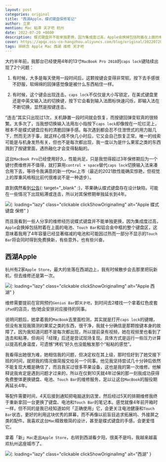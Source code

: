 ```yaml
---
layout: post
categories: original
title: "西湖Apple，蝶式键盘保修笔记"
author: 立泉
mention: Mac 粘滞 天才吧 杭州
date: 2022-07-20 +0800
description: 蝶式键盘并不能单独更换，因为集成度过高，Apple会换掉包括附着在上面的电池、Touch Bar和铝合金中框的整个键盘区，这意味着我用了4年已经提示容量显著缩减的电池和可能因过热而一部分不显示的Touch Bar将会得到免费的换新，有些意外，也有些兴奋。
cover: https://apqx.oss-cn-hangzhou.aliyuncs.com/blog/original/20220720/apple_west_lake_thumb.jpg
tags: 碎碎念 Apple Mac 西湖 维修 天才吧
---
```


大约半年前，我那台已经使用4年的13寸`MacBook Pro 2018`的`caps lock`键陆续出现了2个问题：

1. 有时候，大多是每天使用一段时间后，这颗按键会变得非常软。按下去手感很不舒服，软绵绵的回弹感觉像是被什么东西粘住一样。

2. 有时候，这个键会出现连击。`caps lock`不仅仅是大小写锁定，在美式键盘里还是中英文输入法的切换键，按下它会看到输入法图标快速闪烁，即输入法在不断切换，显然是按键连击。

“连击”其实只出现过1次，关机静置一段时间就会恢复，而按键回弹变软真的很频繁。太多次了，当我想切换输入法用左小指按下`caps lock`却像按在一坨烂泥上，根本不是蝶式键盘应有的清脆回弹手感。每次遇到都会忍不住泄愤式的用力敲几下，然而无济于事，就这样心情不快几小时后，它又会自己恢复正常。唯一的线索可能是与机身发热有关，但也不是每次都出现，我一度以为是什么果浆之类的东西溅到了按键里面，遇热融化才会变得黏黏的。

这台`MacBook Pro`已经使用好久，性能尚足，只是我觉得超过3年保修期后为一个键付费维修并不值得，就打算用`control + space`替代`caps lock`切换输入法来凑合用下去，等待令我满意的新一代`Mac`上市（最近的2021款性能确实惊艳，但视觉上的厚重风格相比前代很难说不是一种退步）。

直到偶然看到[公告](https://support.apple.com/zh-cn/keyboard-service-program-for-mac-notebooks){: target="_blank" :}，苹果确认蝶式键盘存在设计缺陷，可能在一些情况下出现粘滞或连击，所以对其保修期单独延长到4年。

![](https://apqx.oss-cn-hangzhou.aliyuncs.com/blog/original/20220720/apple_keyboard_addition_cover.webp){: loading="lazy" class="clickable clickShowOriginalImg" alt="Apple 蝶式键盘 保修" }

而且我看到一些人分享的维修经历说蝶式键盘并不能单独更换，因为集成度过高，`Apple`会换掉包括附着在上面的电池、`Touch Bar`和铝合金中框的整个键盘区，这意味着我用了4年容量已经显著缩减的电池和可能因过热而一部分不显示的`Touch Bar`将会同时得到免费换新，有些意外，也有些兴奋。

## 西湖Apple

杭州有2家`Apple Store`，最大的坐落在西湖边上，我有时候散步会去那里把玩新机，但去维修还是第一次。

![](https://apqx.oss-cn-hangzhou.aliyuncs.com/blog/original/20220720/apple_west_lake_thumb.jpg){: loading="lazy" class="clickable clickShowOriginalImg" alt="Apple 西湖" }

维修需要提前在官网预约`Genius Bar`即`天才吧`，到时间去2楼找一个拿着红色皮套`iPad`的店员，他/她会安排对应接待的同事。

说明问题后，她拿着我的`MacBook`去里面检测，其实就是打开`caps lock`的键帽，但没有发现我猜测的果浆之类的东西，很干净，我就十分确信是那颗按键本身的故障了。因为我知道问题不是每次都出现，所以提前录有视频，她在视频里也看到了连击和粘滞，但询问「经理」后还是尝试现场复现。具体方式是运行一些压力计算以提高机身温度，可遗憾“烤机”好久也没能触发那个“粘粘的感觉”。

我看得出她很为难，她相信我的问题，但决定权在其上级，那时恰好到了她交接下班的时间，就把我的情况做简报交给另一个同事。他见我坚持尝试几十分钟后依然不能复现大概是确信了，而且我买过很多苹果设备，这也是我的第一次维修。他解释说我肯定是遇到问题才过来的，所以在仅剩10天就4年过保的那一刻我成功获得免费整体更换键盘、电池、`Touch Bar`的维修服务，足以让这台`MacBook`的服役期再延长4年。

等配件需要时间，4天后接到通知把电脑送到店里，然后经过5天的排期维修我终于重新拿回一台更换了键盘、电池和`Touch Bar`的笔记本。感觉就像4年前开箱时一样，但不同的是我已经知道如何「正确使用」它，会更关注电池健康和`Touch Bar`状态，更好的利用这块优秀的屏幕，而不再像以前盲目追求拓展坞、外接屏之类的配件。我喜欢这台`Mac`精致极简的设计，甚至是蝶式键盘的手感，会更爱惜它。

拿着「新」`Mac`走出`Apple Store`，右转到西湖看夕阳，很美不是吗，我越来越喜欢杭州这座城市了。

![](https://apqx.oss-cn-hangzhou.aliyuncs.com/blog/original/20220720/west_lake_thumb.jpg){: loading="lazy" class="clickable clickShowOriginalImg" alt="西湖" }